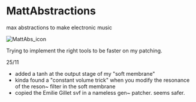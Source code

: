 # MattAbstractions
max abstractions to make electronic music

![MattAbs_icon](https://github.com/user-attachments/assets/ccd71170-0de5-438a-9ca7-b68f53adca42)



Trying to implement the right tools to be faster on my patching.

25/11 
- added a tanh at the output stage of my "soft membrane"
- kinda found a "constant volume trick" when you modify the resonance of the reson~ filter in the soft membrane
- copied the Emilie Gillet svf in a nameless gen~ patcher. seems safer.

